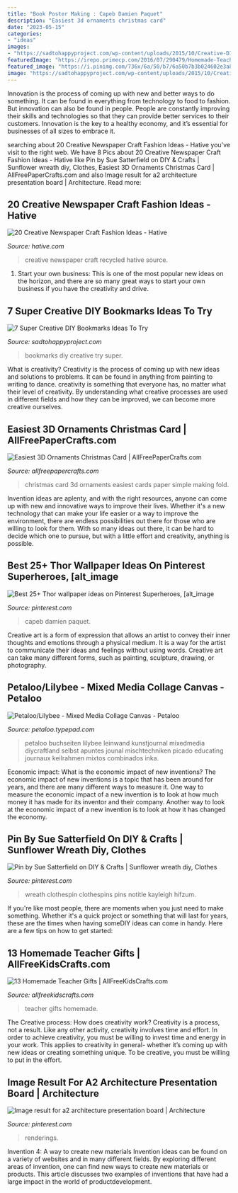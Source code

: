 ```yaml
---
title: "Book Poster Making : Capeb Damien Paquet"
description: "Easiest 3d ornaments christmas card"
date: "2023-05-15"
categories:
- "ideas"
images:
- "https://sadtohappyproject.com/wp-content/uploads/2015/10/Creative-DIY-Bookmarks-Ideas1.jpg"
featuredImage: "https://irepo.primecp.com/2016/07/290479/Homemade-Teacher-Gifts-Collage_ExtraLarge800_ID-1766726.jpg?v=1766726"
featured_image: "https://i.pinimg.com/736x/6a/50/b7/6a50b7b3b024602e3a87d7130a34cbc1.jpg"
image: "https://sadtohappyproject.com/wp-content/uploads/2015/10/Creative-DIY-Bookmarks-Ideas1.jpg"
---
```



Innovation is the process of coming up with new and better ways to do something. It can be found in everything from technology to food to fashion. But innovation can also be found in people. People are constantly improving their skills and technologies so that they can provide better services to their customers. Innovation is the key to a healthy economy, and it’s essential for businesses of all sizes to embrace it.

	

		
searching about 20 Creative Newspaper Craft Fashion Ideas - Hative you've visit to the right web. We have 8 Pics about 20 Creative Newspaper Craft Fashion Ideas - Hative like Pin by Sue Satterfield on DIY &amp; Crafts | Sunflower wreath diy, Clothes, Easiest 3D Ornaments Christmas Card | AllFreePaperCrafts.com and also Image result for a2 architecture presentation board | Architecture. Read more:
		
    
## 20 Creative Newspaper Craft Fashion Ideas - Hative

<img loading=lazy src="https://hative.com/wp-content/uploads/2014/10/newspaper-craft-fashion-ideas/2-creative-newspaper-craft-fashion-ideas.jpg" onerror="this.onerror=null;this.src='https://tse3.mm.bing.net/th?id=OIP.YABbSnoEV65VXtfJJdaXAgHaKv&amp;pid=15.1';" alt="20 Creative Newspaper Craft Fashion Ideas - Hative">

_Source: hative.com_

>creative newspaper craft recycled hative source. 

	

1. Start your own business: This is one of the most popular new ideas on the horizon, and there are so many great ways to start your own business if you have the creativity and drive.

    
## 7 Super Creative DIY Bookmarks Ideas To Try

<img loading=lazy src="https://sadtohappyproject.com/wp-content/uploads/2015/10/Creative-DIY-Bookmarks-Ideas1.jpg" onerror="this.onerror=null;this.src='https://tse2.mm.bing.net/th?id=OIP.19UzCJuKFBJ-jqAYFwvmsgHaSV&amp;pid=15.1';" alt="7 Super Creative DIY Bookmarks Ideas To Try">

_Source: sadtohappyproject.com_

>bookmarks diy creative try super. 

	

What is creativity?
Creativity is the process of coming up with new ideas and solutions to problems. It can be found in anything from painting to writing to dance. creativity is something that everyone has, no matter what their level of creativity. By understanding what creative processes are used in different fields and how they can be improved, we can become more creative ourselves.

    
## Easiest 3D Ornaments Christmas Card | AllFreePaperCrafts.com

<img loading=lazy src="http://irepo.primecp.com/2014/09/197598/Easiest-3D-Ornaments-Christmas-Card_Large500_ID-751341.jpg?v=751341" onerror="this.onerror=null;this.src='https://tse2.mm.bing.net/th?id=OIP.e_s5o10RqnYaez4SSYLkzwHaJ4&amp;pid=15.1';" alt="Easiest 3D Ornaments Christmas Card | AllFreePaperCrafts.com">

_Source: allfreepapercrafts.com_

>christmas card 3d ornaments easiest cards paper simple making fold. 

	

Invention ideas are aplenty, and with the right resources, anyone can come up with new and innovative ways to improve their lives. Whether it's a new technology that can make your life easier or a way to improve the environment, there are endless possibilities out there for those who are willing to look for them. With so many ideas out there, it can be hard to decide which one to pursue, but with a little effort and creativity, anything is possible.

    
## Best 25+ Thor Wallpaper Ideas On Pinterest Superheroes, [alt_image

<img loading=lazy src="https://i.pinimg.com/736x/ce/7f/6d/ce7f6d8d93a1cc728afdb9ac318f460d.jpg" onerror="this.onerror=null;this.src='https://tse1.mm.bing.net/th?id=OIP.E-4a6FII5BQcHezTIK3xuwHaNJ&amp;pid=15.1';" alt="Best 25+ Thor wallpaper ideas on Pinterest Superheroes, [alt_image">

_Source: pinterest.com_

>capeb damien paquet. 

	

Creative art is a form of expression that allows an artist to convey their inner thoughts and emotions through a physical medium. It is a way for the artist to communicate their ideas and feelings without using words. Creative art can take many different forms, such as painting, sculpture, drawing, or photography.

    
## Petaloo/Lilybee - Mixed Media Collage Canvas - Petaloo

<img loading=lazy src="https://petaloo.typepad.com/.a/6a0133f1607ae3970b014e8866f145970d-600wi" onerror="this.onerror=null;this.src='https://tse4.mm.bing.net/th?id=OIP.FmY5_gP7Hwm17T_njo2ZtgHaM3&amp;pid=15.1';" alt="Petaloo/Lilybee - Mixed Media Collage Canvas - Petaloo">

_Source: petaloo.typepad.com_

>petaloo buchseiten lilybee leinwand kunstjournal mixedmedia diycraftland selbst apuntes jounal mischtechniken picado educating journaux keilrahmen mixtos combinados inka. 

	

Economic impact: What is the economic impact of new inventions?
The economic impact of new inventions is a topic that has been around for years, and there are many different ways to measure it. One way to measure the economic impact of a new invention is to look at how much money it has made for its inventor and their company. Another way to look at the economic impact of a new invention is to look at how it has changed the economy.

    
## Pin By Sue Satterfield On DIY &amp; Crafts | Sunflower Wreath Diy, Clothes

<img loading=lazy src="https://i.pinimg.com/736x/76/5c/d9/765cd96b195a6818bbca6175950d5453.jpg" onerror="this.onerror=null;this.src='https://tse2.mm.bing.net/th?id=OIP.JyjCRMETlBED4BoWJUvvIwHaJ8&amp;pid=15.1';" alt="Pin by Sue Satterfield on DIY &amp; Crafts | Sunflower wreath diy, Clothes">

_Source: pinterest.com_

>wreath clothespin clothespins pins notitle kayleigh hifzum. 

	

If you're like most people, there are moments when you just need to make something. Whether it's a quick project or something that will last for years, these are the times when having someDIY ideas can come in handy. Here are a few tips on how to get started:

    
## 13 Homemade Teacher Gifts | AllFreeKidsCrafts.com

<img loading=lazy src="https://irepo.primecp.com/2016/07/290479/Homemade-Teacher-Gifts-Collage_ExtraLarge800_ID-1766726.jpg?v=1766726" onerror="this.onerror=null;this.src='https://tse2.mm.bing.net/th?id=OIP.3aPh_5KzmQLqKewQ4adyNwHaLG&amp;pid=15.1';" alt="13 Homemade Teacher Gifts | AllFreeKidsCrafts.com">

_Source: allfreekidscrafts.com_

>teacher gifts homemade. 

	

The Creative process: How does creativity work?
Creativity is a process, not a result. Like any other activity, creativity involves time and effort. In order to achieve creativity, you must be willing to invest time and energy in your work. This applies to creativity in general- whether it’s coming up with new ideas or creating something unique. To be creative, you must be willing to put in the effort.

    
## Image Result For A2 Architecture Presentation Board | Architecture

<img loading=lazy src="https://i.pinimg.com/736x/6a/50/b7/6a50b7b3b024602e3a87d7130a34cbc1.jpg" onerror="this.onerror=null;this.src='https://tse4.mm.bing.net/th?id=OIP.ljrKdfsf-KYxeZzIp6-TiAHaKd&amp;pid=15.1';" alt="Image result for a2 architecture presentation board | Architecture">

_Source: pinterest.com_

>renderings. 

	

Invention 4: A way to create new materials
Invention ideas can be found on a variety of websites and in many different fields. By exploring different areas of invention, one can find new ways to create new materials or products. This article discusses two examples of inventions that have had a large impact in the world of productdevelopment.

